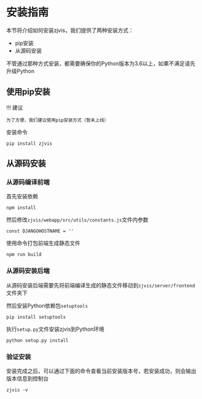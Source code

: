 # 安装指南

本节将介绍如何安装zjvis，我们提供了两种安装方式：

- pip安装
- 从源码安装

不管通过那种方式安装，都需要确保你的Python版本为3.6以上，如果不满足请先升级Python

## 使用pip安装

!!! 建议
    
    为了方便，我们建议使用pip安装方式（暂未上线）

安装命令

```
pip install zjvis
```

## 从源码安装

### 从源码编译前端

首先安装依赖

```
npm install
```

然后修改`zjvis/webapp/src/utils/constants.js`文件内参数

```
const DJANGOHOSTNAME = ''
```

使用命令打包前端生成静态文件

```
npm run build
```

### 从源码安装后端

从源码安装后端需要先将前端编译生成的静态文件移动到`zjvis/server/frontend`文件夹下

然后安装Python依赖包`setuptools`

```
pip install setuptools
```

执行`setup.py`文件安装zjvis到Python环境

```
python setup.py install
```

### 验证安装

安装完成之后，可以通过下面的命令查看当前安装版本号，若安装成功，则会输出版本信息到控制台

```
zjvis -v
```
